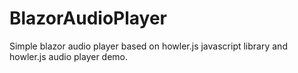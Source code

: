 # BlazorAudioPlayer
Simple blazor audio player based on howler.js javascript library and howler.js audio player demo.
